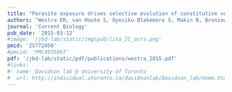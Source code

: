 ```yaml
---
title: "Parasite exposure drives selective evolution of constitutive verses inducible defense"
authors: "Westra ER, van Houte S, Oyesiku-Blakemore S, Makin B, Broniewski JM, Best A, **Bondy-Denomy J**, Davidson A, Boots M, Buckling A."
journal: 'Current Biology'
pub_date: '2015-03-12'
#image: '/jbd-lab/static/img/pub/lina_IC_acrs.png'
pmid: '25772450'
#pmcid: 'PMC4935067'
pdf: '/jbd-lab/static/pdf/publications/westra_2015.pdf'
#links:
#- name: Davidson lab @ University of Toronto
#  url: http://individual.utoronto.ca/davidsonlab/Davidson_lab/Home.html
---
```

